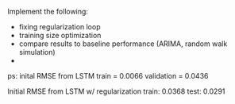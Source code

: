 Implement the following:
- fixing regularization loop
- training size optimization
- compare results to baseline performance (ARIMA, random walk simulation)
- 

ps: inital RMSE from LSTM
    train = 0.0066
    validation = 0.0436

Initial RMSE from LSTM w/ regularization
    train: 0.0368
    test: 0.0291